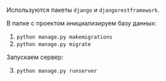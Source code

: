 Используются пакеты ```django``` и ```djangorestframework```.

В папке с проектом инициализируем базу данных:

1. ```python manage.py makemigrations```
2. ```python manage.py migrate```

Запускаем сервер:

3. ```python manage.py runserver```